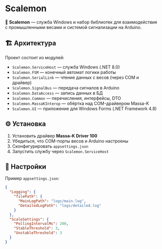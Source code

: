 # Scalemon

🧠 **Scalemon** — служба Windows и набор библиотек для взаимодействия с промышленными весами и системой сигнализации на Arduino.

## 🏗 Архитектура

Проект состоит из модулей:
- `Scalemon.ServiceHost` — служба Windows (.NET 8.0)
- `Scalemon.FSM` — конечный автомат логики работы
- `Scalemon.SerialLink` — чтение данных с весов (через COM и драйвер)
- `Scalemon.SignalBus` — передача сигналов в Arduino
- `Scalemon.DataAccess` — запись данных в БД
- `Scalemon.Common` — перечисления, интерфейсы, DTO
- `Scalemon.MassaKInterop` — обёртка над COM-драйвером Massa-K
- `Scalemon.UI` — приложение для Windows Forms (.NET Framework 4.8)

## ⚙️ Установка

1. Установить драйвер **Massa-K Driver 100**
2. Убедиться, что COM-порты весов и Arduino настроены
3. Сконфигурировать `appsettings.json`
4. Запустить службу через `Scalemon.ServiceHost`

## 📝 Настройки

Пример `appsettings.json`:

```json
{
  "Logging": {
    "filePath": {
      "MainLogPath": "logs/main.log",
      "DetailedLogPath": "logs/detailed.log"
    }
  },
  "ScaleSettings": {
    "PollingIntervalMs": 200,
    "StableThreshold": 3,
    "UnstableThreshold": 3
  }
}
